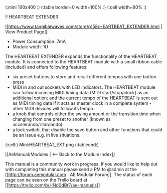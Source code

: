 (:mini 100x400 :)
(:table border=0 width=100% :)
(:cell width=80% :)

!! HEARTBEAT EXTENDER

[[https://www.tangiblewaves.com/store/p158/HEARTBEAT_EXTENDER.html | View Product Page]]


* Power Consumption: 7mA
* Module width: 1U

The HEARTBEAT EXTENDER expands the functionality of the HEARTBEAT module. It is connected to the HEARTBEAT module with a small ribbon cable (included) and offers following features:

* six preset buttons to store and recall different tempos with one button press
* MIDI in and out sockets with LED indicators: The HEARTBEAT module can follow incoming MIDI timing data (MIDI start/stop/clock) as an additional option; and the current tempo of the HEARTBEAT is sent out as MIDI timing data if it acts as master clock in a complete system - other MIDI devices will follow its tempo.
* a knob that controls either the swing amount or the transition time when changing from one preset to another (known as accelerando/ritardando).
* a lock switch, that disable the save button and other functions that could be an issue e.g. in live situations.

(:cell:) Mini:HEARTBEAT_EXT.png
(:tableend:)

[[AeManual/Modules | <-- Back to the Module Index]]

This manual is a community work in progress. If you would like to help out with completing this manual please send a PM to @admin at the [[http://forum.aemodular.com | AE Modular Forum]].  The status of each page can be seen on the Trello board at [[https://trello.com/b/HNd0dBt7/ae-manuals]]